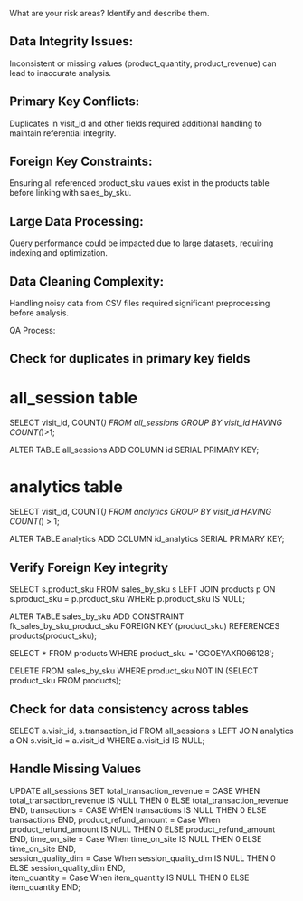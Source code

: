 What are your risk areas? Identify and describe them.

## Data Integrity Issues:
Inconsistent or missing values (product_quantity, product_revenue) can lead to inaccurate analysis.
## Primary Key Conflicts: 
Duplicates in visit_id and other fields required additional handling to maintain referential integrity.
## Foreign Key Constraints:
Ensuring all referenced product_sku values exist in the products table before linking with sales_by_sku.

## Large Data Processing:
Query performance could be impacted due to large datasets, requiring indexing and optimization.

## Data Cleaning Complexity:
Handling noisy data from CSV files required significant preprocessing before analysis.


QA Process:
## Check for duplicates in primary key fields
# all_session table
   SELECT visit_id, COUNT(*)
   FROM all_sessions
   GROUP BY visit_id
   HAVING COUNT(*)>1;
   
ALTER TABLE all_sessions
ADD COLUMN id SERIAL PRIMARY KEY;
# analytics table
SELECT visit_id, COUNT(*)
FROM analytics
GROUP BY visit_id
HAVING COUNT(*) > 1;

ALTER TABLE analytics
ADD COLUMN id_analytics SERIAL PRIMARY KEY;

## Verify Foreign Key integrity
SELECT s.product_sku 
FROM sales_by_sku s
LEFT JOIN products p ON s.product_sku = p.product_sku
WHERE p.product_sku IS NULL;

ALTER TABLE sales_by_sku 
ADD CONSTRAINT fk_sales_by_sku_product_sku
FOREIGN KEY (product_sku) REFERENCES products(product_sku);

SELECT * FROM products WHERE product_sku = 'GGOEYAXR066128';

DELETE FROM sales_by_sku WHERE product_sku NOT IN (SELECT product_sku FROM products);

## Check for data consistency across tables
SELECT a.visit_id, s.transaction_id 
FROM all_sessions s
LEFT JOIN analytics a ON s.visit_id = a.visit_id
WHERE a.visit_id IS NULL;

## Handle Missing Values
UPDATE all_sessions
SET 
    total_transaction_revenue = CASE 
                                  WHEN total_transaction_revenue IS NULL THEN 0 
                                  ELSE total_transaction_revenue 
                                  END,
    transactions = CASE 
                  WHEN transactions IS NULL THEN 0 
                  ELSE transactions 
                  END,
	product_refund_amount = Case
								When product_refund_amount IS NULL THEN 0
								ELSE product_refund_amount
								END,
	time_on_site = Case
								When time_on_site IS NULL THEN 0
								ELSE time_on_site
								END,					
session_quality_dim = Case
								When session_quality_dim IS NULL THEN 0
								ELSE session_quality_dim
								END,					
item_quantity = Case
								When item_quantity IS NULL THEN 0
								ELSE item_quantity
								END;	







